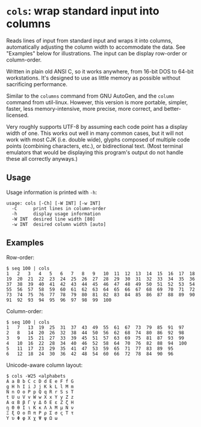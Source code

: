 # `cols`: wrap standard input into columns

Reads lines of input from standard input and wraps it into columns,
automatically adjusting the column width to accommodate the data. See
"Examples" below for illustrations. The input can be display row-order or
column-order.

Written in plain old ANSI C, so it works anywhere, from 16-bit DOS to
64-bit workstations. It's designed to use as little memory as possible
without sacrificing performance.

Similar to the `columns` command from GNU AutoGen, and the `column`
command from util-linux. However, this version is more portable, simpler,
faster, less memory-intensive, more precise, more correct, and
better-licensed.

Very roughly supports UTF-8 by assuming each code point has a display
width of one. This works out well in many common cases, but it will not
work with most CJK (i.e. double wide), glyphs composed of multiple code
points (combining characters, etc.), or bidirectional text. (Most terminal
emulators that would be displaying this program's output do not handle
these all correctly anyways.)

## Usage

Usage information is printed with `-h`:

    usage: cols [-Ch] [-W INT] [-w INT]
      -C      print lines in column-order
      -h      display usage information
      -W INT  desired line width [80]
      -w INT  desired column width [auto]

## Examples

Row-order:

    $ seq 100 | cols
    1   2   3   4   5   6   7   8   9   10  11  12  13  14  15  16  17  18
    19  20  21  22  23  24  25  26  27  28  29  30  31  32  33  34  35  36
    37  38  39  40  41  42  43  44  45  46  47  48  49  50  51  52  53  54
    55  56  57  58  59  60  61  62  63  64  65  66  67  68  69  70  71  72
    73  74  75  76  77  78  79  80  81  82  83  84  85  86  87  88  89  90
    91  92  93  94  95  96  97  98  99  100

Column-order:

    $ seq 100 | cols
    1   7   13  19  25  31  37  43  49  55  61  67  73  79  85  91  97
    2   8   14  20  26  32  38  44  50  56  62  68  74  80  86  92  98
    3   9   15  21  27  33  39  45  51  57  63  69  75  81  87  93  99
    4   10  16  22  28  34  40  46  52  58  64  70  76  82  88  94  100
    5   11  17  23  29  35  41  47  53  59  65  71  77  83  89  95
    6   12  18  24  30  36  42  48  54  60  66  72  78  84  90  96

Unicode-aware column layout:

    $ cols -W25 <alphabets
    A a B b C c D d E e F f G
    g H h I i J j K k L l M m
    N n O o P p Q q R r S s T
    t U u V v W w X x Y y Z z
    Α α Β β Γ γ Δ δ Ε ε Ζ ζ Η
    η Θ θ Ι ι Κ κ Λ λ Μ μ Ν ν
    Ξ ξ Ο ο Π π Ρ ρ Σ σ ς Τ τ
    Υ υ Φ φ Χ χ Ψ ψ Ω ω
